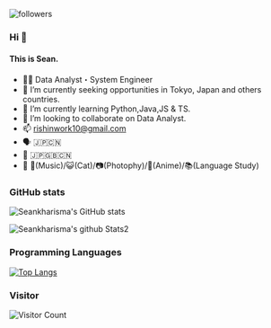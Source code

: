 ![followers](https://img.shields.io/github/followers/Seankharisma.svg?style=social&label=Follow&maxAge=2592000)

### Hi 👋
#### This is Sean.
- 👨‍💻  Data Analyst・System Engineer
- 🔭  I’m currently seeking opportunities in Tokyo, Japan and others countries.
- 🌱  I’m currently learning Python,Java,JS & TS.
- 👯  I’m looking to collaborate on Data Analyst.
- 📫  rishinwork10@gmail.com
- 🗣️  🇯🇵🇨🇳
- 📝  🇯🇵🇬🇧🇨🇳
- 🥳  🎵(Music)/😺(Cat)/📷(Photophy)/🐲(Anime)/📚(Language Study)



<!--
**Seankharisma/Seankharisma** is a ✨ _special_ ✨ repository because its `README.md` (this file) appears on your GitHub profile.

Here are some ideas to get you started:

- 🔭 I’m currently working on ...
- 🌱 I’m currently learning ...
- 👯 I’m looking to collaborate on ...
- 🤔 I’m looking for help with ...
- 💬 Ask me about ...
- 📫 How to reach me: rishinwork10@gmail.com
- 😄 Pronouns: ...
- ⚡ Fun fact: ...
-->

<P><h3>GitHub stats</h3>
  
![Seankharisma's GitHub stats](https://github-readme-stats.vercel.app/api?username=Seankharisma&show_icons=true&theme=tokyonight)

![Seankharisma's github Stats2](https://stats.justsong.cn/api/github?username=Seankharisma&theme=dark)

<P><h3>Programming Languages</h3>

[![Top Langs](https://github-readme-stats.vercel.app/api/top-langs/?username=Seankharisma&langs_count=10)](https://github.com/anuraghazra/github-readme-stats)
  
<P><h3>Visitor</h3>
 
![Visitor Count](https://profile-counter.glitch.me/Seankharisma/count.svg)
  
  
  
  
